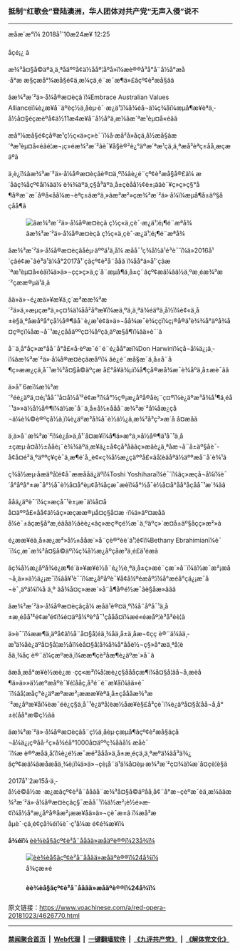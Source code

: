 ### 抵制“红歌会”登陆澳洲，华人团体对共产党“无声入侵”说不
------------------------

<div class="published">
 <span class="date" title="ä¸­å½æ¶é´">
  <time datetime="2018-10-24T12:25:00+08:00">
   æåæ´æ°ï¼ 2018å¹´10æ24æ¥ 12:25
  </time>
 </span>
</div>
<br/>
<div class="wsw">
 <span class="dateline">
  åçé¡¿ â
 </span>
 <p>
  æ¾³å¤§å©äºä¸ä¸ªåäººå¢ä½ååº¦åºå»ï¼æè®®å³å°å¨å½å°æå·å°æ æ§çæå°¼æ­å§é¢ä¸æ¼çä¸é¨æ¯æ¶ä»£âçº¢è²æ­å§âã
 </p>
 <p>
  âæ¾³æ´²ä»·å¼å®æ¤èçâ ï¼Embrace Australian Values Allianceï¼è¿æ¥å¨äºèç½ä¸åèµ·è¯·æ¿ä¹¦ï¼å¾éå¬ä¼ç­¾åï¼æµå¶æ¥èªä¸­å½å¤§éçæèºå¢ä½11æ4æ¥å¨å½å°ä¸æ¼ãæ´ªæ¹èµ¤å«éãã
 </p>
 <p>
  æå°¼æ­å§é¢çå®æ¹ç½ç«ä»ç»è¯´ï¼å·æå²å»åçä¸­å½æ­å§ãæ´ªæ¹èµ¤å«éãé¦æ¬¡ç»éæ¾³æ´²ãè¯¥å§è®²è¿°äºæ´ªæ¹çä¸ä¸ªæå³èªç±åå¸æçæäºã
 </p>
 <p>
  ä¸è¿ï¼âæ¾³æ´²ä»·å¼å®æ¤èçâè®¤ä¸ºï¼âè¿é¨çº¢è²æ­å§å®£ä¼ æ´åãç¾åçº¢åï¼âä¼ è¾¾äºä¸ç§å³äºä¸­å±çèåå½¢è±¡âãè¯¥ç»ç»ç§°å¶å®æ¨æ¯å®å«åå¼æ¬èªç±ãæ°ä¸»ãæ³æ²»ç­æ¾³æ´²ä»·å¼ï¼æµå¶å±äº§åçåå¶ã
 </p>
 <div class="wsw__embed">
  <figure class="media-image js-media-expand">
   <div class="img-wrap">
    <div class="thumb">
     <img alt="âæ¾³æ´²ä»·å¼å®æ¤èçâ ç½ç«ä¸çè¯·æ¿ä¹¦é¡¶é¨æªå¾" src="https://gdb.voanews.com/6AB69CEE-E24A-4CB0-A4CB-BC55398880E4_w250_r0_s.png"/>
    </div>
    <span class="ico ico-fullscreen ico--media-expand ico--rounded">
    </span>
   </div>
   <figcaption>
    <span class="caption">
     âæ¾³æ´²ä»·å¼å®æ¤èçâ ç½ç«ä¸çè¯·æ¿ä¹¦é¡¶é¨æªå¾
    </span>
   </figcaption>
  </figure>
 </div>
 <p>
  âæ¾³æ´²ä»·å¼å®æ¤èçâåèµ·äººä¹ä¸å¼ æåå¯¹ç¾å½ä¹é³è¯´ï¼ä»2016å¹´çâé¢æ¯âé³ä¹ä¼å°2017å¹´çãçº¢è²å¨å­åã ï¼åå°ä»å¹´çãæ´ªæ¹èµ¤å«éãï¼ä»ä»¬çç»ç»ä¸ç´å¨æµå¶ä¸­å±ç¨âçº¢æ­ä¼âä½ä¸ºæ¸éæ¾³æ´²çææ®µä¹ä¸ã
 </p>
 <p>
  âä»ä»¬é¿æä»¥æ¥ä¸ç´æ³ææ¾³æ´²ä»ä¸»æµçæ°ä¸»ç¤¾ä¼åå²åºæ¥ï¼æä¸ºä¸ä¸ªä¾éäºä¸­å½ï¼è¢«ä¸­å±è§ä¸ºåæåºå°çå½å®¶ãå¨è¿æ¹é¢ä»ä»¬åå¾æ¯è¾ççï¼ç¡®å®ä¹è¾¾å°äºå¾å¤ç®çï¼åæ¬å¯¹æ¿çååäººç¤¾åºçä¸äºæ§å¶ï¼âä»è¯´ã
 </p>
 <p>
  å¨ä¸å°åç»æ°åå¨å°å£«å·èºæ¯é¨é¨é¿åå°æï¼Don Harwinï¼çå¬å¼ä¿¡ä¸­ï¼âæ¾³æ´²ä»·å¼å®æ¤èçâæåºï¼ âè¿é¨æ­å§æ¯ä¸­å±å¨å¶ç»ææ¿ç­ä¸å¯¹æ¾³å¤§å©äºçæ å£°å¥ä¾µï¼å¶çå®æå¾æ¯è¾åºä¸­å±æè¯ãâ
 </p>
 <p>
  ä»å¹´6æï¼æ¾³æ´²éè¿äºä¸¤é¡¹åå¯¹å¤å½å¹²é¢æ³ï¼å°½ç®¡æ¿åºå®åè¡¨ç¤ºï¼è¿äºæ³å¾å¹¶ä¸éå¯¹ä»»ä½å½å®¶ï¼ä½æ¯å¨ä¸­å±å½±ååå¨æ¾³æ´²å¼åæ¿çå¬ä¼è¾©è®ºçå½ä¸ï¼è¿äºæ³å¾å¯è½ä½¿ä¸­æ¾³å³ç³»æ´å å¤æåã
 </p>
 <p>
  ä¸ä»å¨æ¾³æ´²ï¼è¿å»ä¸å¹´å¤æ¥ï¼å¶ä»æ°ä¸»å½å®¶ä¹å¯¹ä¸­å±çæµ·å¤å½±ååè¡¨è¾¾äºä¸æ¥ä¿±å¢çå³åãâç»æâè¿ä¸ªåæ¬å¨å±äº§åè¯­å¢å¤é²ä¸ºäººç¥çè¯ä¸æ¶é´å¸¸è¢«ç¾å½æ¿çäººå£«ãå­¦èãåªä½äººæå¨å´è¾¹ã
 </p>
 <p>
  ç¾å½æµ·åæäºå­¦é¢å¯ææååä¿äºï¼Toshi Yoshiharaï¼è¯´ï¼âç»æçå¬å¼ï¼è¯´å°åºå°±æ¯å°½å¯è½å¤å°èµ¢å¾åçæ¯æèï¼å°½å¯è½å¤å°åå°åçåå¯¹æ´¾ãâ
 </p>
 <p>
  ååä¿äºè¯´ï¼ç»æçå¯¹è±¡æ¯ä¼å¤åå¤äººå£«åå¢ä½ãç»æçææ®µå¤ç§å¤æ ·ï¼ä»äº¤æåã å¼è¯±ãçæ§å°æ¸éãåä½ãèè¿«ãç»æç®çé½æ¯ä¸ºäºç»´æ¤å±äº§åçç»æ²»ã
 </p>
 <p>
  é¿ææ¥éä¸­å±æ¿æ²»å½±ååæ´»å¨çè®°èè´ä¹¦é¢ï¼Bethany Ebrahimianï¼è¯´ï¼ç¸æ¯æ¾³å¤§å©äºï¼ç¾å½æ¿åºçåæ³ä¸é£ä¹éæã
 </p>
 <p>
  âç¾å½æ¿åºå¾é¿æ¶é´ä»¥æ¥é½å¨è¿½è¸ªä¸­å±ç»æé¨çæ´»å¨ï¼ä½æ¯æ²¡æå¬å¸ä»»ä½ä¿¡æ¯ï¼âå¥¹è¯´ï¼æ¿åºåºè¯¥å¢å¼ºéæåº¦ï¼å°æéå°çä¿¡æ¯å¬è¯¸äºä¼ï¼å ä¸º âå¾å¤ç»ææ´»å¨å¶å®é½æ¯âè§åæ­»âãâ
 </p>
 <p>
  âæ¾³æ´²ä»·å¼å®æ¤èçâçå¼ æåä¹è®¤ä¸ºï¼å¨åºå¯¹ä¸­å±æ¸éåå¹²é¢æ¹é¢ï¼é¤äºå¼ºè°å¯¹ç­ååå¤ï¼æé«éæåº¦è³å³éè¦ã
 </p>
 <p>
  ä»è¯´ï¼ææ¶ä¸äºå¢ä½å¨å¤§å­¦éä¸¾åä¸­å±ä¸åæ¬¢çç è®¨ä¼ãä¸­æ¹ä¼åè¿äºå¤§å­¦æ½åï¼èå¤§å­¦å¾å¾å°ååè½¬ç§»å°æä¸ªå­¦èåä¸¾åç è®¨ä¼çæºæä¸ï¼ææ¶çè³åæ¶è¿äºæ´»å¨ã
 </p>
 <p>
  âæå¸æå°æ¥è½æè¿æ ·çç«æ³ï¼å¦æè¿ç§åååçæ¶ï¼å¤§å­¦ãå¬å¸æèå¶ä»ä»»ä½æºæåºè¯¥é¦ååç¸å³é¨é¨æ¥åï¼âä»è¯´ï¼âå¦æåç°è¿äºæºææ²¡æææ¥èªä¸­å±çåååæ¾³æ´²æ¿åºæ¥åï¼èæ¯éè¿ç§ä¸å¯¹è¿äºå­¦èæ½åæ¥è§£å³çè¯ï¼è¿äºå¤§å­¦åå¬å¸å°±è¦åå°æ©ç½ãâ
 </p>
 <p>
  âæ¾³æ´²ä»·å¼å®æ¤èçâå¨ç½ä¸åèµ·çæµå¶âçº¢è²æ­å§âçå¬å¼ä¿¡ç®åå·²ç»å¾éå°1000å¤äººç­¾åãå¼ æåè¯´ï¼æ è®ºæåä¸å¦ï¼è¿é½æ¯æ­é²ååå»ä¸­å±æ¸éçä¸ä¸ªæºä¼ãå³ä¾¿ âçº¢æ­ä¼âæåæåä¸¾è¡ï¼ä»ä»¬çè¡å¨ä¹ä¼å¤èµ·æ¾³æ´²ç¤¾ä¼æ´å¤çè­¦è§ã
 </p>
 <p>
  2017å¹´2æ15å·ä¸­å½é©å½æ ·æ¿æãçº¢è²å¨å­åãå¨æ¾³å¤§å©äºåå¸å¢¨å°æ¬çèºæ¯èä¸æ¼ãâæ¾³æ´²ä»·å¼å®æ¤èçâç§¯æåå¯¹ï¼ä½æ²¡è½é»æ­¢ï¼å½å°æ¿åºå®åæ²¡ææ¥åä»ä»¬çè¯æ±ã ï¼æå³æåµè¯·çä¸é¢çå¾éï¼è¯·ç¹å¼æ é¢é¾æ¥ï¼
 </p>
 <p>
  <strong>
   å¾éï¼
  </strong>
  <a class="wsw__a" href="https://www.voachinese.com/a/3709487.html" title="è­è¾èå§ãçº¢è²å¨å­åãä»æåäºè®®ï¼23å¾ï¼">
   è­è¾èå§ãçº¢è²å¨å­åãä»æåäºè®®ï¼23å¾ï¼
  </a>
 </p>
 <div class="wsw__embed">
  <figure class="media-gallery-embed overlay-wrap js-media-expand" data-lbox-gallery="true" data-lbox-gallery-url="/a/3709487.html">
   <a href="https://www.voachinese.com/a/3709487.html" title="è­è¾èå§ãçº¢è²å¨å­åãä»æåäºè®®ï¼24å¾ï¼">
    <div class="img-wrap">
     <div class="thumb thumb16_9">
      <img alt="è­è¾èå§ãçº¢è²å¨å­åãä»æåäºè®®ï¼24å¾ï¼" src="https://gdb.voanews.com/701F9D85-91A2-4992-BB98-E8664C454989_w250_r1_s.jpg"/>
     </div>
     <span class="ico ico-gallery ico--media-type ico--xl">
     </span>
     <span class="ico ico-gallery ico--media-expand ico--rounded">
     </span>
    </div>
   </a>
   <figcaption class="d-flex flex-wrap overlay-content">
    <span class="label label--media label--inverted m-l-sm">
     å¾çæ±é
    </span>
    <h4 class="title title--media title--inverted m-l-sm">
     è­è¾èå§ãçº¢è²å¨å­åãä»æåäºè®®ï¼24å¾ï¼
    </h4>
   </figcaption>
   <div>
    <div data-lbox-gallery-item-src="https://gdb.voanews.com/701F9D85-91A2-4992-BB98-E8664C454989_w1024_q10_s.jpg" data-lbox-gallery-item-title="2018å¹´4æ16æ¥ï¼æé²é¢å¯¼äººéæ­£æ©åå¶å¤«äººæéªä¸»åä¸­å±ä¸­å¤®å¯¹å¤èç»é¨é¨é¿å®æ¶å¨å¹³å£¤è§çä¸­å½è­è¾èå§ãçº¢è²å¨å­åãååæ¼åä¸èµ·é¼æã">
    </div>
    <div data-lbox-gallery-item-src="https://gdb.voanews.com/7C76869C-74C0-4872-AF77-CBF9A3ECBC97_w1024_q10_s.jpg" data-lbox-gallery-item-title="2018å¹´4æ16æ¥ï¼æé²é¢å¯¼äººéæ­£æ©åå¶å¤«äººæéªä¸»åä¸­å±ä¸­å¤®å¯¹å¤èç»é¨é¨é¿å®æ¶ä»¥åè­è¾èå§ãçº¢è²å¨å­åãçæ¼åå¨å¹³å£¤ã">
    </div>
    <div data-lbox-gallery-item-src="https://gdb.voanews.com/A91D6EBF-093D-45C6-94A2-512FD03B0680_w1024_q10_s.jpg" data-lbox-gallery-item-title="1966å¹´7æ28æ¥æè7æ28æ¥ä¹åï¼é¿å°å·´å°¼äºè­è¾èæ¼åå¨è¯¥å½é¦é½å°æé£æ¼åºä¸­å½è­è¾èå§âçº¢è²å¨å­åâã">
    </div>
    <div data-lbox-gallery-item-src="https://gdb.voanews.com/7011B8A8-8A53-40AC-80F4-D369584501F6_w1024_q10_s.jpg" data-lbox-gallery-item-title="2009å¹´9æ26æ¥ï¼ä¸ºåºç¥ä¸­åäººæ°å±åå½å»ºç«60å¨å¹´ï¼ä¸­å½è­è¾èå¢å¨å¤©æ´¥è¡¨æ¼è­è¾èå§ãçº¢è²å¨å­åããè¯¥å§å¨2018å¹´åæä¸ºæ°é»ï¼ çææ¡è´¥è¯çè¢«åä¸­å¤®è­è¾èå¢åæ³é¢äºç¸æ¨å»ãè¿ä¸ªèå§å¨ä¸­å½æé©æ¶æçº¢æä¸æ¶ï¼è¢«è®¤ä¸ºæ¯æ±éå¹è²ç8ä¸ªé©å½æ ·æ¿æä¹ä¸ãå¨æé©åä¸åº¦æ²æ²¦ï¼åæ¥å¤åºãä¸­å½åæµ·å¤åäººåæ´¾èè®ºå¯¹è¯¥å§æ¯èªçº·çº·ã">
    </div>
    <div data-lbox-gallery-item-src="https://gdb.voanews.com/29BFE678-D086-4C70-8E67-AC1BCDDC11B6_w1024_q10_s.jpg" data-lbox-gallery-item-title="ä¸­å½ä¸­å¤®è­è¾èå¢å¨å·´é»çå§åºæç»ãå¤©é¹æ¹ãï¼2013å¹´9æ24æ¥ï¼ããçº¢è²å¨å­åãçµå½±å§ä½å®¶æ¢ä¿¡æ¾èµ·è¯ä¸­å¤®è­è¾èå¢ä¾µå®³èä½æï¼ç»è¿ä¸å®¡å¤å³ï¼äºå®¡ç»´æåå¤ï¼2017å¹´å¹´åºï¼æ³é¢æ¥æ£äºä¸­å¤®è­è¾èå¢ç13ä¸å¤åãè¯¥èå¢è¯´ï¼åäº¬è¥¿ååºæ³é¢ææ³ãä½æ³é¢ååç¸è®¥ï¼æå¯¹æ¹ç ´åæ³çºªã">
    </div>
    <div data-lbox-gallery-item-src="https://gdb.voanews.com/48AB5092-AC13-4CA3-B211-5D8436766F9B_w1024_q10_s.jpg" data-lbox-gallery-item-title="2006å¹´11æ9æ¥ï¼ä¸ºçºªå¿µä¸­å½çº¢åé¿å¾70å¨å¹´ï¼è­è¾èæ¼åå¨åå®è¡¨æ¼è­è¾èå§ãçº¢è²å¨å­åãã2018å¹´1æ2æ¥ï¼ä¸­å¤®è­è¾èå¢å¨å¶åæ³é¢ä¹äºä¸­ææ¿æ²»çåæè¯å½¢æçï¼ç§°ãçº¢è²å¨å­åãæ¯å¨æ©æ¥äº²èªç­åãæå¯¼ï¼å¨ä¸­å®£é¨ãæåé¨çç´æ¥é¢å¯¼ä¸è¯ççï¼è¿ç§°è¦æå«åçç¨çå½åç­è¡æçº¢çãçº¢è²å¨å­åãä¸è¢«å¸æ³èè´¥ç·æ±¡ï¼å¹¶è°´è´£è¯¥æ¡çä¸»å®¡æ³å®èæè·µè¸æ³å¾ãç ´åæ³æ²»ãä½äººæ°æ¥æ¥åè¡¨è¯è®ºè¯´ï¼ä¸­å¤®è­è¾èå¢è¿ä¸ªå£°æä¸æ³å¶èéèé©°ã">
    </div>
    <div data-lbox-gallery-item-src="https://gdb.voanews.com/9A098C86-0CE8-4E13-B9DE-E0C76CFA9E7C_w1024_q10_s.jpg" data-lbox-gallery-item-title="2006å¹´11æ9æ¥ï¼ä¸­å½æ­å§èå§å¢å¨åå®è¡¨æ¼è­è¾èå§ãçº¢è²å¨å­åãã2018å¹´1æ2æ¥ï¼ä¸­å¤®è­è¾èå¢è¯´ï¼æ³é¢çéè¯¯å¤å³ä½¿ãçº¢è²å¨å­åãå°é­éè¢«è¿«åæ¼çå½è¿ãè¿ç§è¯´æ³æ¯æ®å®ä»¥åè¿æ¯å±è¨è¸å¬ï¼å¦æççåæ­¢æ¼åºè¿ä¸ªçº¢è²æ ·æ¿æï¼æ¯å¥½äºè¿æ¯åäºï¼ä¼è¯´çº·çº­ã">
    </div>
    <div data-lbox-gallery-item-src="https://gdb.voanews.com/190F09B1-61CA-4441-8BA8-5C2E97172733_w1024_q10_s.jpg" data-lbox-gallery-item-title="ä¸­å½ä¸­å¤®è­è¾èå¢å¨è±å½ä¼¦æ¦è¨å¾·åä¹äºå§é¢å¾ææ¼ç»äºç±ææ²æ¹ç¼çè­è¾èå§ãç¡ä¸¹äº­ãï¼2016å¹´11æ29æ¥ï¼ãå¨ãçº¢è²å¨å­åãç­æ ·æ¿æçè¡çï¼&amp;ldquo;æè±å¼åç¾è±æ&amp;rdquo;çæé©å¹´ä»£ï¼ææ²ãç¡ä¸¹äº­ãä¹ç±»è¢«ç§°ä½å°å»ºä¸»ä¹å¤§æ¯èï¼è¢«ç¦æ­¢æ¼åºåè§çã">
    </div>
    <div data-lbox-gallery-item-src="https://gdb.voanews.com/5BE0C213-DEAF-44C2-9F74-3B30B928DA3D_w1024_q10_s.jpg" data-lbox-gallery-item-title="2009å¹´9æ26æ¥ï¼ä¸ºåºç¥ä¸­åäººæ°å±åå½å»ºç«60å¨å¹´ï¼ä¸­å½è­è¾èå¢å¨å¤©æ´¥è¡¨æ¼è­è¾èå§ãçº¢è²å¨å­åãã &amp;ldquo;æé©&amp;rdquo;ä¸­ï¼æ±éä¹æµå°æäºå¤ä»ä¸­å¤å¤§éæèºä½åï¼æå¾å¨å½ç¾å§å¤äºåªè½çå«ä¸ª&amp;ldquo;æ ·æ¿æ&amp;rdquo;çæåèæ¼ ç¶æï¼éæ&amp;ldquo;å«äº¿äººå£å«ä¸ªæ&amp;rdquo;ä¹æ°æ¨ãèæ±éå´èè´¹å½å®¶å¤§éå¤æ±è¿å£æµ·å¤ä½åï¼èªå·±äº«ç¨ï¼å¹¶ç¨äºææ¢æéè¦çäººãæ®è¯´æ±éå¯¹å¶æ­»åè¡¨ç¤ºäº²è¿çéè¦ææ®µå°±æ¯è¯·å¶çåé¨çå­ã">
    </div>
    <div data-lbox-gallery-item-src="https://gdb.voanews.com/8A246E70-A4DB-444D-8528-DE879951E301_w1024_q10_s.jpg" data-lbox-gallery-item-title="1972å¹´2æ22æ¥ï¼å¨åäº¬äººæ°å¤§ä¼å çç¤¼å ï¼ç¾å½æ»ç»å°¼åæ¾åå¤«äººåºéè§çè­è¾èå§ãçº¢è²å¨å­åãï¼ä¸­å½æ»çå¨æ©æ¥åæ¯æ³½ä¸å¤«äººæ±ééªåãå°¼åæ¾åæ¥å¨åå¿å½éåéï¼&amp;ldquo;åæ¥æå¹¶ä¸ç¹å«æ³çè¿åºè­è¾èå§ï¼ä½æçäºå åéåï¼å®é£ä»¤äººç¼è±ç¼­ä¹±çç²¾æ¹è¡¨æ¼èºæ¯åæå·§ç»äºææ·±å»å°è±¡ãæ±éè¯å¾åé ä¸ä¸ªä½¿è§ä¼æ¢æå°ä¹è¶£ååå°é¼èçå®£ä¼ æï¼å¥¹å¨è¿æ¹é¢æ çæ¯æåçãç»ææ¯ä¸ä¸ªå¼ææ­å§ãå°æ­å§ãé³ä¹åå§ãå¤å¸è­è¾èãç°ä»£èå§åä½æç­å ç´ çå¤§æç©ã&amp;rdquo;&amp;ldquo;å¨ææä¸åæå§èºæ¯ä¸ï¼è¿åºææ¯è¾è¤æµåç«æé ä½ã&amp;rdquo;&lt;br /&gt;
&amp;nbsp;">
    </div>
    <div data-lbox-gallery-item-src="https://gdb.voanews.com/3ADD7E8C-247C-4F0B-AED4-F0D829BA6E64_w1024_q10_s.jpg" data-lbox-gallery-item-title="å¢¨å°æ¬èºæ¯ä¸­å¿ç´«åè¾èï¼çºªå¿µç¾å½æ­æ&amp;ldquo;çå­&amp;rdquo;ï¼2016å¹´4æ22æ¥ï¼ãä¸­å½è­è¾èå§ãçº¢è²å¨å­åã2æ15å°18å·å¨è¿éæ¼åºï¼ ä½ä¸º&amp;ldquo;ä¸å¹´æäºå¤ªè¡¨æ¼èºæ¯è&amp;rdquo;çä¸é¨å">
    </div>
    <div data-lbox-gallery-item-src="https://gdb.voanews.com/AA51D552-D091-4DA3-A122-A32813FD444D_w1024_q10_s.jpg" data-lbox-gallery-item-title='ä¸­å½è­è¾èå§ãçº¢è²å¨å­åã2æ15å·å¨æ¾³å¤§å©äºåå¸å¢¨å°æ¬çèºæ¯èä¸æ¼ï¼æè¿200äººå¨ç°åºæè®®ï¼è±ææ è¯­è¯´&amp;ldquo;å¶æ­¢çº¢è²çº³ç²¹&amp;rdquo;ï¼2017å¹´2æä¸­æ¬ï¼éè®¿å¯¹è±¡æä¾ç»RFAï¼ã åäººå¢ä½&amp;ldquo;æ¾³æ´²ä»·å¼å®æ¤èç&amp;rdquo;å»å¹´æ¾é»æ­¢äºæå°¼åå¢¨å°æ¬çé¢æ¯é³ä¹ä¼ï¼ä½è¿æ¬¡å´æªè½æåã &amp;ldquo;æ¾³æ´²ä»·å¼å®æ¤èç&amp;rdquo;çé½å®¶è´è°å°ä»ä»¬æ£åä¼ åçæ¶åè¡¨ç¤ºï¼&lt;span len="62"&gt;éæ¾çæ¯ï¼å¾å°æä¸­å½è§ä¼æ¿ææ¥ååç»ä»ä»¬çä¸­æä¼ åã &lt;/span&gt;ä¸ä½ä¸­å¹´å¦å¥³é®ï¼&amp;ldquo;ä½ ä»¬åå¯¹ä»ä¹çº¢è²å¨å­ååï¼æä»¬æ¯æ¥æ¬£èµè­è¾èºæ¯çã &amp;rdquo;'>
    </div>
    <div data-lbox-gallery-item-src="https://gdb.voanews.com/86F28031-A58E-47DE-87E9-FE9B332F186B_w1024_q10_s.jpg" data-lbox-gallery-item-title="&amp;ldquo;æ¾³æ´²ä»·å¼å®æ¤èç&amp;rdquo;æµå¶è­è¾èå§ãçº¢è²å¨å­åãçä¼ åï¼éç¨ææä¾ç»RFAï¼ã &amp;ldquo;æ¾³æ´²ä»·å¼å®æ¤èç&amp;rdquo;æåå¼ å°ååè¯RFAï¼æè®®ä¹¦ç°å¨æ1000æ¥äººç­¾å­ï¼ ç»´å¤å©äºå·å·é¿åä¿¡è¯´ï¼ä»ç¥éæä»¬çåå¯¹æè§ï¼ä»å·²ç»æè¿ä¸ªæè§è½¬è¾¾ç»å¢¨å°æ¬èºæ¯ä¸­å¿ãå¼ å°åè®¤ä¸ºè¿æ¯æ·è¡ï¼æ¨è±è´£ä»»ã">
    </div>
    <div data-lbox-gallery-item-src="https://gdb.voanews.com/FA81DC24-03A8-46FC-B8DF-41D6ACDE9F3F_w1024_q10_s.png" data-lbox-gallery-item-title="å¢¨å°æ¬èºæ¯ä¸­å¿çæµ·æ¥æ¾ç¤º2æ15å°18å·ä¸æ¼ãçº¢è²å¨å­åããæäººå¨æ¬ç½è·è´´è¯´ï¼&amp;ldquo; è¿æ¬¡æ´»å¨ä¸­ï¼æ12ä¸ªå¢ä½åæ¬åäººå¢ä½åæ¿åºæ¬¢è¿æ¼åºï¼ä¼°è®¡æåå ä¸äººï¼æä¸ä¸ªå¢ä½å±è®¡åå ä¸ªäººåå¯¹æ¼åºï¼è¿å°±æ¯äºæççç¸ã &amp;rdquo;ä½ä¹æè¯»èåé©³éï¼&amp;ldquo; åäºä¸ªå¢ä½å åä¸ªäººå½ä¸­é¢é¦é¢å¯¼ï¼ä»ä¹å­¦çèè°ä¼ï¼ä»ä¹åä¹¡ä¼ï¼ä»ä¹ç»ä¸ä¼ï¼ä»ä¹åä¼ï¼ä½ æä¹å¥½ææå¹å åä¸äºº&amp;rdquo;ï¼">
    </div>
    <div data-lbox-gallery-item-src="https://gdb.voanews.com/13940B59-9A22-492A-BC95-BAF8D13E21B4_w1024_q10_s.png" data-lbox-gallery-item-title="æ¾³å¤§å©äºåäººå¢ä½&amp;ldquo;æ¾³æ´²ä»·å¼å®æ¤èç&amp;rdquo;çæè®®éä¼éç¥ã&amp;ldquo;æ¾³æ´²ä»·å¼å®æ¤èç&amp;rdquo;çé½å®¶è´åè¯ç¾å½ä¹é³ï¼&amp;ldquo;å®å®éä¸æ¯å®£æ¬æªæå­éé¢åºæ¿æï¼å®£è¨é¶çº§ä»æ¨ãé¶çº§æ¥å¤ï¼å®£æ¬ææ®ï¼å®£æ¬æ¢å«å¯äººçè´¢äº§å¤ä»ï¼è¿äºæ¯éå¸¸åäººç±»çä¸è¥¿ã&amp;rdquo;é½å®¶è´è¯´ï¼ä»ä»¬å»å¹´æåå°é»æ­¢äºå¨æ¾³å¤§å©äºçæ­é¢æ¯æ³½ä¸é³ä¹ä¼ï¼è¿æ¬¡çº¢è²å¨å­åè¦æ¥æ¾³å¤§å©äºæ¼åºï¼ä»ä»¬ä»å»å¹´å°±ç»ç»´å¤å©äºçé¿åè®®åç­äººåä¿¡ãé½å®¶è´è¿å¼ºè°è¥¿æ¹å½å®¶è¦è­¦æä¸­å½å©ç¨æåäº¤æµè¿è¡æ¸éï¼&amp;ldquo;ä»ä»¬æ¯å©ç¨äº¤æµç¶åç¬¬äºæ­¥æ¯æ¸éï¼ç¬¬ä¸æ­¥æ¯ææ§ï¼ç¬¬åæ­¥æ¯å æãè¿æ¯ä»ä»¬çè®¡åï¼å¨å¨ä¸çåæ¬ç¾å½ï¼æ¾³æ´²ï¼å°æ¹¾åé¦æ¸¯ä»ä»¬é½æ¯è¿æ ·ã&amp;rdquo;">
    </div>
    <div data-lbox-gallery-item-src="https://gdb.voanews.com/3056BFA1-104C-402B-AE76-D3DE8DA816DD_w1024_q10_s.jpg" data-lbox-gallery-item-title="1964å¹´10æ8æ¥ï¼æ¯æ³½ä¸ãåå°å¥ç­ä¸­å½é¢å¯¼äººè§çãçº¢è²å¨å­åãï¼å¹¶ä¸æ¼ååå½±ï¼å½æ¶ä¸­å½æ¥çº¸åç»çç§çï¼ãåæ¥çæé©ä¸­ï¼æå¤§å­æ¥æ­åæ¹å¤ä¸»è¦æ¼åç½æ·æ¹è¯´ï¼æ¯ä¸»å¸­ååå°å¥æ¥è§æ¼åæ¶ï¼å«äººåæ¯ä¸»å¸­ä¸å²ï¼èç½æ·æ¹ååä¸»å¸­ä¸å²">
    </div>
    <div data-lbox-gallery-item-src="https://gdb.voanews.com/DCE50E4D-22B1-45B2-A754-2F3A72F7E620_w1024_q10_s.jpg" data-lbox-gallery-item-title="æ¯æ³½ä¸åæå½ªï¼ç¬¬äºæï¼å³ä¾§ï¼è§çè­è¾èå§ãç½æ¯å¥³ãååæ¼ååå½±ï¼1967å¹´4æ24æ¥ï¼ããç½æ¯å¥³ãåãçº¢è²å¨å­åãé½æ¯æé©æ¶ä»£çé©å½æ ·æ¿æï¼ä¸çº¢ä¸ç½ãæé©åæçå å¹´éï¼ä¸­å½äººæèºçæ´»æç«¯è´«ä¹ï¼åªè½ç8ä¸ªçº¢è²å®£ä¼ æ ·æ¿æï¼åæ¥å¢å äºå ä¸ªï¼ï¼æä»¥äººä»¬æ±æ¨è¯´ï¼å«äº¿äººæ°ï¼å«ä¸ªæï¼ä¸ä¸ªä½å®¶ãèå½å±è°ç§°äººæ°ç¾çä¸åãä½æ¯æ³½ä¸åæ±éèªå·±å´ä¸ç¾çä¸åï¼èæ¯è§èµå¢å¤çµå½±ã">
    </div>
    <div data-lbox-gallery-item-src="https://gdb.voanews.com/6780D315-FA1D-4E84-B658-530F5AF7A799_w1024_q10_s.jpg" data-lbox-gallery-item-title="1972å¹´2æ22æ¥ï¼å¨åäº¬äººæ°å¤§ä¼å çç¤¼å ï¼ç¾å½æ»ç»å°¼åæ¾åå¤«äººåºéè§çè­è¾èå§ãçº¢è²å¨å­åãï¼ä¸­å½æ»çå¨æ©æ¥æ­æ¬å°è¯·æ¯æ³½ä¸å¤«äººæ±éå°±åº§ãæ±ééªåå°¼åæ¾çææ¯ç»è¿ä¸­å±ä¸­å¤®æ¿æ²»å±è®¨è®ºåæçãå¯æ¯å½å±å¹¶æªå®ææ±éç¬¬äºå¤©æä¸åºå¸­å°¼åæ¾çç­è°¢å®´ä¼ãæ±éå´å¨å®´ä¼åä¸è¯·èªæ¥ï¼å·å­å¨æï¼ç¡¬æ¯åå°¼åæ¾å¤«å¦è¯´äºä¸äºæ å³ç´§è¦çè¯ï¼è®©å¨æ©æ¥åä¼å¤å®¢äººå¨åäº¬äººæ°å¤§ä¼å æ°çåç­åã&lt;br /&gt;
&amp;nbsp;">
    </div>
    <div data-lbox-gallery-item-src="https://gdb.voanews.com/BF67E405-253C-4D7D-9ABA-9748DAB02AEC_w1024_q10_s.jpg" data-lbox-gallery-item-title='1972å¹´2æ22æ¥ï¼ç¾å½æ»ç»å°¼åæ¾è®¿é®ä¸­å½æ¶ï¼ä¸­æ¹è¯·ä»è§çè­è¾èå§ãçº¢è²å¨å­åããéè¡çç½å®«å·¥ä½äººåæä¸è¿å¼ ç§çãç¾åº¦ç¾ç§è¯´ï¼&amp;ldquo;è¿é¨èå§ä»¥éæ¼äººå¿çæ²å£®æèï¼æ¢å®ç»ä¸½çåºé¢ï¼é²æçäººç©å½¢è±¡ä»¥å&lt;a href="http://baike.baidu.com/view/5677.htm" target="_blank"&gt;æµ·åå²&lt;/a&gt;çå°åé£æ&amp;hellip;&amp;hellip;å°è­è¾çç²¾åä¸ä¸­å½çæ°æ´¾èä¸ºä¸ä½ï¼ä¸ºä¸çè­è¾èåå¢æ·»äºä¸æµå¥è©ã&amp;rdquo;&amp;ldquo;ç»åäºæ¶é´ä¸ç¤¾ä¼çæ£éªï¼ãçº¢è²å¨å­åãä¾ç¶èæå¶èºæ¯çå½åï¼è¢«ç¡®è®¤ä¸º&amp;lsquo;20ä¸çºªç»å¸&amp;rsquo;ã &amp;rdquo;'>
    </div>
    <div data-lbox-gallery-item-src="https://gdb.voanews.com/BBE46C67-6C55-4CF5-A205-77E4FCD69DC9_w1024_q10_s.jpg" data-lbox-gallery-item-title="1973å¹´9æ12æ¥ï¼ä¸­å½æ»çå¨æ©æ¥ãæ³å½æ»ç»è¬ç®æåæ¯æ³½ä¸å¤«äººæ±éè§çä¸­å½è­è¾èå¢å¨åäº¬è¡¨æ¼çè­è¾èå§ãçº¢è²å¨å­åããè¯¥å§å¨å¨æ©æ¥æ¨å¨ä¸ï¼å¨1964å¹´é®ä¸ï¼åæ¥æ±éææä¿®æ¹ããçº¢è²å¨å­åãå¨ä¸­å½æé©æ¶æçº¢æä¸æ¶ï¼è¢«è®¤ä¸ºæ¯æ±éå¹è²ç8ä¸ªé©å½æ ·æ¿æä¹ä¸ãå¨æé©åä¸åº¦æ²æ²¦ï¼åæ¥å¤åºãä¸­å½åæµ·å¤åäººåæ´¾èè®ºå¯¹è¯¥å§æ¯èªçº·çº·ã">
    </div>
    <div data-lbox-gallery-item-src="https://gdb.voanews.com/386ADA05-A986-4521-B74A-60F7214AEEE6_w1024_q10_s.jpg" data-lbox-gallery-item-title="1977å¹´4æï¼åäº¬å¤©å®é¨å¹¿åºçæ ä¸æçä¸åäºçæ±éåå¼ æ¥æ¡¥çæ¼«ç»åãç±äºæ±éèå¨æé©ä¸­å¤§çº¢ç¹çº¢çé©å½æ ·æ¿æãçº¢è²å¨å­åãï¼ä¹ç±äºæ±éè¢«å³æ¼èä¸åº¦è¢«æå¥å·å®«">
    </div>
    <div data-lbox-gallery-item-src="https://gdb.voanews.com/9E10D7D1-ECD6-41F9-A4DD-780C828309A3_w1024_q10_s.jpg" data-lbox-gallery-item-title='æ¯æ³½ä¸çéå­ï¼"åäººå¸®"ä¹ä¸çæ±éå¨åäº¬æ³é¢åå®¡ãå¥¹è¢«å¤å¤æ­»ç¼ãå¥¹å¨æ³åº­ä¸å¼åâé©å½ä¸å²âï¼1981å¹´1æï¼'>
    </div>
    <div data-lbox-gallery-item-src="https://gdb.voanews.com/A8380FB2-AE12-404A-A923-3CCA7E563A86_w1024_q10_s.jpg" data-lbox-gallery-item-title="1998å¹´7æ21æ¥ï¼ä¸­å½è­è¾èæ¼åå¨é¦æ¸¯æµ·è¾¹ææèå§ãçº¢è²å¨å­åãéçå§¿å¿ãä»ä»¬å°æ¼åºè¿ä¸ªèå§ãæ¬å¾éçè¯»èBobå¨çè¨ä¸­åéï¼&amp;ldquo;å³é®å¨äºï¼è¿é¨è­è¾èå§è®©äººé©¬ä¸æ³èµ·ä¸­å½æåå¤§é©å½ï¼æ³èµ·æ±éï¼å¦åç¦æ ¼çº³çé³ä¹å¯¹ç¹å¤ªäººä¸æ ·ï¼èä¸åå®¹ä¸è¿ä¸ºä½å£ã&amp;rdquo;è¿æäººçè¨ï¼&amp;ldquo; ä¸­å½éå°åé¸å¤©ï¼èä¸é½å§åã&amp;rdquo;">
    </div>
    <div data-lbox-gallery-item-src="https://gdb.voanews.com/D6FC044E-4322-4E7E-9F2B-3A5B39780DB4_w1024_q10_s.jpg" data-lbox-gallery-item-title="G20æ­å·å³°ä¼çä¸åºæèºæ¼åºï¼å¤§åæ°´ä¸ææ¯è¡¨æ¼äº¤åé³ä¹ä¼ãæå¿æ¯æ­å·ãä¸­çè­è¾èãå¤©é¹æ¹ãçæ®µï¼2016å¹´09æ3æ¥ï¼ ãå¨è¿ç§å½éåºåï¼ä¸­å½å®æ¹ä¸åæ¿åºè­è¾èãçº¢è²å¨å­åãä¹ç±»ççº¢è²ç»å¸äºã">
    </div>
   </div>
  </figure>
 </div>
</div>

原文链接：https://www.voachinese.com/a/red-opera-20181023/4626770.html


------------------------
#### [禁闻聚合首页](https://github.com/gfw-breaker/banned-news/blob/master/README.md) &nbsp;|&nbsp; [Web代理](https://github.com/gfw-breaker/open-proxy/blob/master/README.md) &nbsp;|&nbsp;  [一键翻墙软件](https://github.com/gfw-breaker/nogfw/blob/master/README.md) &nbsp;|&nbsp; [《九评共产党》](https://github.com/gfw-breaker/9ping.md/blob/master/README.md#九评之一评共产党是什么) &nbsp;|&nbsp; [《解体党文化》](https://github.com/gfw-breaker/jtdwh.md/blob/master/README.md#绪论)